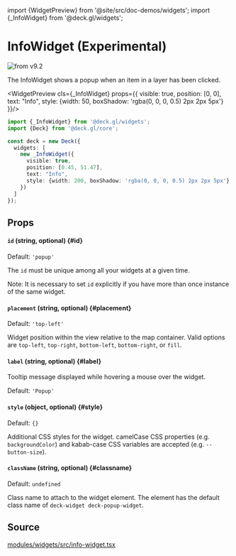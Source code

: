 import {WidgetPreview} from '@site/src/doc-demos/widgets';
import {_InfoWidget} from '@deck.gl/widgets';

# InfoWidget (Experimental)

<img src="https://img.shields.io/badge/from-v9.2-green.svg?style=flat-square" alt="from v9.2" />

The InfoWidget shows a popup when an item in a layer has been clicked.

<WidgetPreview cls={_InfoWidget} props={{
  visible: true,
  position: [0, 0],
  text: "Info",
  style: {width: 50, boxShadow: 'rgba(0, 0, 0, 0.5) 2px 2px 5px'}
}}/>

```ts
import {_InfoWidget} from '@deck.gl/widgets';
import {Deck} from '@deck.gl/core';

const deck = new Deck({
  widgets: [
    new _InfoWidget({
      visible: true,
      position: [0.45, 51.47],
      text: "Info",
      style: {width: 200, boxShadow: 'rgba(0, 0, 0, 0.5) 2px 2px 5px'}
    })
  ]
});
```

## Props

#### `id` (string, optional) {#id}

Default: `'popup'`

The `id` must be unique among all your widgets at a given time. 

Note: It is necessary to set `id` explicitly if you have more than once instance of the same widget.

#### `placement` (string, optional) {#placement}

Default: `'top-left'`

Widget position within the view relative to the map container. Valid options are `top-left`, `top-right`, `bottom-left`, `bottom-right`, or `fill`.

#### `label` (string, optional) {#label}

Tooltip message displayed while hovering a mouse over the widget.

Default: `'Popup'`

#### `style` (object, optional) {#style}

Default: `{}`

Additional CSS styles for the widget. camelCase CSS properties (e.g. `backgroundColor`) and kabab-case CSS variables are accepted (e.g. `--button-size`).

#### `className` (string, optional) {#classname}

Default: `undefined`

Class name to attach to the widget element. The element has the default class name of `deck-widget deck-popup-widget`.

## Source

[modules/widgets/src/info-widget.tsx](https://github.com/visgl/deck.gl/tree/master/modules/widgets/src/info-widget.tsx)